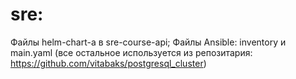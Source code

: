 # sre:
Файлы helm-chart-a в sre-course-api;
Файлы Ansible: inventory и main.yaml (все остальное используется из репозитария: https://github.com/vitabaks/postgresql_cluster)

